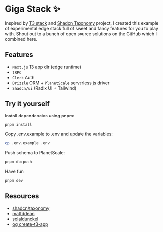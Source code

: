 
# Giga Stack ✨

Inspired by [T3 stack](https://create.t3.gg/) and [Shadcn Taxonomy](https://tx.shadcn.com/) project, I created this example of experimental edge stack full of sweet and fancy features for you to play with. Shout out to a bunch of open source solutions on the GitHub which I combined here.


## Features

- ``Next.js`` 13 app dir (edge runtime)
- ``tRPC``
- ``Clerk`` Auth
- ``Drizzle`` ORM + ``PlanetScale`` serverless js driver
- ``Shadcn/ui`` (Radix UI + Tailwind)


## Try it yourself

Install dependencies using pnpm:
```bash
pnpm install
```

Copy .env.example to .env and update the variables:
```bash
cp .env.example .env
```

Push schema to PlanetScale:
```bash
pnpm db:push
```

Have fun
```bash
pnpm dev
```


    
## Resources

 - [shadcn/taxonomy](https://github.com/shadcn/taxonomy/blob/main/README.md)
 - [mattddean](https://github.com/mattddean/t3-app-router-edge-drizzle)
 - [solaldunckel](https://github.com/solaldunckel/next-13-app-router-with-trpc)
 - [og create-t3-app](https://github.com/t3-oss/create-t3-app)


